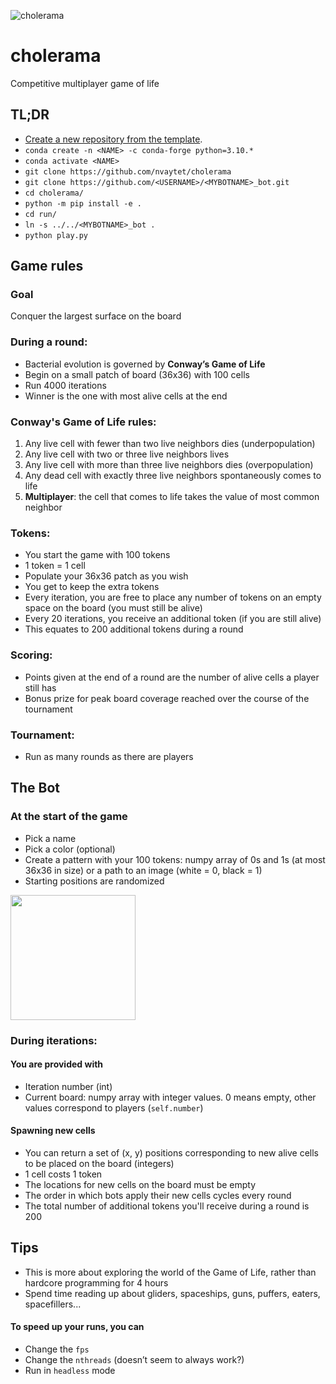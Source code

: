 ![cholerama](https://github.com/nvaytet/cholerama/assets/39047984/dca39008-ae9d-47c7-8965-ac463bbb2cb5)

# cholerama

Competitive multiplayer game of life

## TL;DR

- [Create a new repository from the template](https://github.com/new?template_name=germ_bot&template_owner=nvaytet).
- `conda create -n <NAME> -c conda-forge python=3.10.*`
- `conda activate <NAME>`
- `git clone https://github.com/nvaytet/cholerama`
- `git clone https://github.com/<USERNAME>/<MYBOTNAME>_bot.git`
- `cd cholerama/`
- `python -m pip install -e .`
- `cd run/`
- `ln -s ../../<MYBOTNAME>_bot .`
- `python play.py`

## Game rules

### Goal

Conquer the largest surface on the board

### During a round:

- Bacterial evolution is governed by **Conway’s Game of Life**
- Begin on a small patch of board (36x36) with 100 cells
- Run 4000 iterations
- Winner is the one with most alive cells at the end

### Conway's Game of Life rules:

1. Any live cell with fewer than two live neighbors dies (underpopulation)
1. Any live cell with two or three live neighbors lives
1. Any live cell with more than three live neighbors dies (overpopulation)
1. Any dead cell with exactly three live neighbors spontaneously comes to life
1. **Multiplayer**: the cell that comes to life takes the value of most common neighbor

### Tokens:

- You start the game with 100 tokens
- 1 token = 1 cell
- Populate your 36x36 patch as you wish
- You get to keep the extra tokens
- Every iteration, you are free to place any number of tokens on an empty space on the board (you must still be alive)
- Every 20 iterations, you receive an additional token (if you are still alive)
- This equates to 200 additional tokens during a round

### Scoring:

- Points given at the end of a round are the number of alive cells a player still has
- Bonus prize for peak board coverage reached over the course of the tournament

### Tournament:

- Run as many rounds as there are players

## The Bot

### At the start of the game

- Pick a name
- Pick a color (optional)
- Create a pattern with your 100 tokens: numpy array of 0s and 1s (at most 36x36 in size) or a path to an image (white = 0, black = 1)
- Starting positions are randomized

<img src="https://github.com/nvaytet/cholerama/assets/39047984/a98198e6-bec5-49ed-90e9-edf8e6d6f20b" width="200" />

### During iterations:

#### You are provided with

- Iteration number (int)
- Current board: numpy array with integer values. 0 means empty, other values correspond to players (`self.number`)

#### Spawning new cells

- You can return a set of (x, y) positions corresponding to new alive cells to be placed on the board (integers)
- 1 cell costs 1 token
- The locations for new cells on the board must be empty
- The order in which bots apply their new cells cycles every round
- The total number of additional tokens you'll receive during a round is 200

## Tips

- This is more about exploring the world of the Game of Life, rather than hardcore programming for 4 hours
- Spend time reading up about gliders, spaceships, guns, puffers, eaters, spacefillers...

#### To speed up your runs, you can

- Change the `fps`
- Change the `nthreads` (doesn’t seem to always work?)
- Run in `headless` mode

